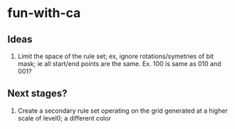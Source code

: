 # fun-with-ca

## Ideas

1. Limit the space of the rule set; ex, ignore rotations/symetries of bit mask; ie all start/end points are the same.
Ex.  100 is same as 010 and 001?

## Next stages?
1. Create a secondary rule set operating on the grid generated at a higher scale of level0; a different color
